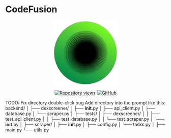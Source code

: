 # CodeFusion

<p align="center">
  <img src="https://github.com/PromptFusion/CodeFusion/blob/main/assets/images/app_icon.png" alt="CodeFusion logo" title="CodeFusion logo" width="200" />
</p>
<p align="center">
    <a href="https://github.com/PromptFusion/CodeFusion"><img src="https://hits.dwyl.com/PromptFusion/CodeFusion.svg?style=flat" alt="Repository views"></a>
    <a href="https://github.com/PromptFusion/CodeFusion"><img src="https://img.shields.io/github/stars/PromptFusion/CodeFusion?style=social" alt="GitHub"></a>
  <br>
</p>

TODO:
Fix directory double-click bug
Add directory into the prompt like this:
backend/
│
├── dexscreener/
│   ├── __init__.py
│   ├── api_client.py
│   ├── database.py
│   └── scraper.py
│
├── tests/
│   ├── dexscreener/
│   │   ├── test_api_client.py
│   │   ├── test_database.py
│   │   └── test_scraper.py
│   └── __init__.py
│
├── scraper/
│   ├── __init__.py
│   ├── config.py
│   └── tasks.py
│
├── main.py
└── utils.py

